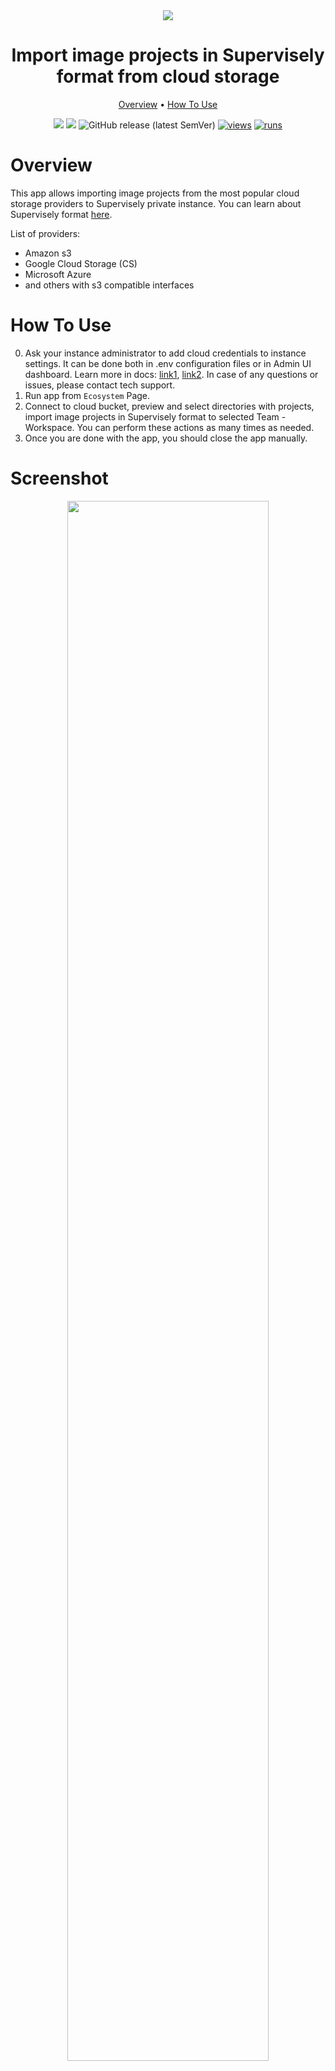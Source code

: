 <div align="center" markdown>
<img src="https://github.com/supervisely-ecosystem/import-images-in-sly-format-from-cloud-storage/assets/119248312/1e1551c4-7aaf-4ad5-b1bf-a850fbd39975"/>

# Import image projects in Supervisely format from cloud storage

<p align="center">
  <a href="#Overview">Overview</a> •
  <a href="#How-To-Use">How To Use</a>
</p>


[![](https://img.shields.io/badge/supervisely-ecosystem-brightgreen)](../../../../supervisely-ecosystem/import-images-in-sly-format-from-cloud-storage)
[![](https://img.shields.io/badge/slack-chat-green.svg?logo=slack)](https://supervisely.com/slack)
![GitHub release (latest SemVer)](https://img.shields.io/github/v/release/supervisely-ecosystem/import-images-in-sly-format-from-cloud-storage)
[![views](https://app.supervisely.com/img/badges/views/supervisely-ecosystem/import-images-in-sly-format-from-cloud-storage.png)](https://supervisely.com)
[![runs](https://app.supervisely.com/img/badges/runs/supervisely-ecosystem/import-images-in-sly-format-from-cloud-storage.png)](https://supervisely.com)

</div>

# Overview

This app allows importing image projects from the most popular cloud storage providers to Supervisely private instance.
You can learn about Supervisely format [here](https://docs.supervisely.com/data-organization/00_ann_format_navi).

List of providers:
- Amazon s3
- Google Cloud Storage (CS)
- Microsoft Azure
- and others with s3 compatible interfaces

# How To Use

0. Ask your instance administrator to add cloud credentials to instance settings. It can be done both in .env 
   configuration files or in Admin UI dashboard. Learn more in docs: [link1](https://docs.supervisely.com/enterprise-edition/installation/post-installation#configure-your-instance), 
   [link2](https://docs.supervisely.com/enterprise-edition/advanced-tuning/s3#links-plugin-cloud-providers-support). 
   In case of any questions or issues, please contact tech support.
1. Run app from `Ecosystem` Page.
2. Connect to cloud bucket, preview and select directories with projects, import image projects in Supervisely format to selected Team - Workspace. You can perform these actions as many times as needed.
3. Once you are done with the app, you should close the app manually.

# Screenshot
<div align="center" markdown>
<img src="https://user-images.githubusercontent.com/48913536/297813522-22a81989-9928-45fc-828a-e2bd4ddecee0.png" width=80%/>
</div>
